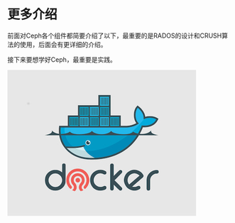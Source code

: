 # 更多介绍

前面对Ceph各个组件都简要介绍了以下，最重要的是RADOS的设计和CRUSH算法的使用，后面会有更详细的介绍。

接下来要想学好Ceph，最重要是实践。

![](./docker_and_ceph.jpg)